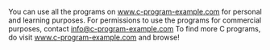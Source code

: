 You can use all the programs on  www.c-program-example.com
for personal and learning purposes. For permissions to use the
programs for commercial purposes,
contact info@c-program-example.com
To find more C programs, do visit www.c-program-example.com
and browse!